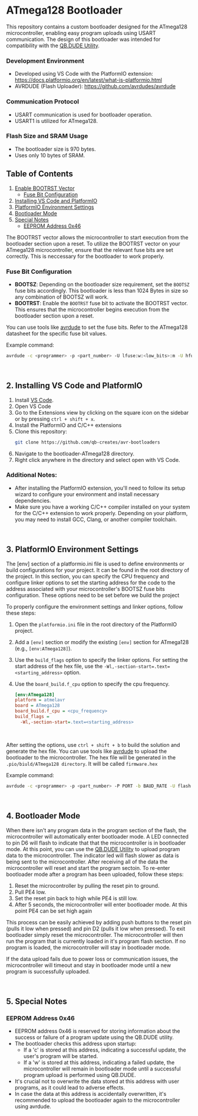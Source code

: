 # ATmega128 Bootloader
This repository contains a custom bootloader designed for the ATmega128 microcontroller, enabling easy program uploads using USART communication. The design of this bootloader was intended for compatibility with the <a href="https://github.com/qb-creates/qbdude">QB.DUDE Utility</a>.
      
### Development Environment<a name="development"></a>
- Developed using VS Code with the PlatformIO extension: https://docs.platformio.org/en/latest/what-is-platformio.html
- AVRDUDE (Flash Uploader): https://github.com/avrdudes/avrdude

### Communication Protocol<a name="communication"></a>

- USART communication is used for bootloader operation.
- USART1 is utilized for ATmega128.

### Flash Size and SRAM Usage<a name="size"></a>

- The bootloader size is 970 bytes.
- Uses only 10 bytes of SRAM.

<h2> Table of Contents</h2>

1. [Enable BOOTRST Vector](#enableboot)
    - [Fuse Bit Configuration](#fusebits)
2. [Installing VS Code and PlatformIO](#installing)
3. [PlatformIO Environment Settings](#environment)
4. [Bootloader Mode](#bootmode)
5. [Special Notes](#notes)
   - [EEPROM Address 0x46](#eeprom)

The BOOTRST vector allows the microcontroller to start execution from the bootloader section upon a reset. To utilize the BOOTRST vector on your ATmega128 microcontroller, ensure that the relevant fuse bits are set correctly. This is neccessary for the bootloader to work properly.

### Fuse Bit Configuration<a name="fusebits"></a>

- **BOOTSZ**: Depending on the bootloader size requirement, set the `BOOTSZ` fuse bits accordingly. This bootloader is less than 1024 Bytes in size so any combination of BOOTSZ will work.
- **BOOTRST**: Enable the `BOOTRST` fuse bit to activate the BOOTRST vector. This ensures that the microcontroller begins execution from the bootloader section upon a reset.

You can use tools like <a href="https://github.com/avrdudes/avrdude">avrdude</a> to set the fuse bits. Refer to the ATmega128 datasheet for the specific fuse bit values. 
<br>

Example command:

```bash
avrdude -c <programmer> -p <part_number> -U lfuse:w:<low_bits>:m -U hfuse:w:<high_bits>:m -U efuse:w:<extended_bits>:m
```

<br>

## 2. Installing VS Code and PlatformIO<a name="installing"></a>
1. Install <a href="https://code.visualstudio.com/download">VS Code</a>.
2. Open VS Code
3. Go to the Extensions view by clicking on the square icon on the sidebar or by pressing `ctrl + shift + x`.
4. Install the PlatformIO and C/C++ extensions
5. Clone this repository:
   ```bash
   git clone https://github.com/qb-creates/avr-bootloaders
6. Navigate to the bootloader-ATmega128 directory.
7. Right click anywhere in the directory and select open with VS Code.

### Additional Notes:
- After installing the PlatformIO extension, you'll need to follow its setup wizard to configure your environment and install necessary dependencies.
- Make sure you have a working C/C++ compiler installed on your system for the C/C++ extension to work properly. Depending on your platform, you may need to install GCC, Clang, or another compiler toolchain.
  
<br>

## 3. PlatformIO Environment Settings<a name="environment"></a>

The [env] section of a platformio.ini file is used to define environments or build configurations for your project. It can be found in the root directory of the project. In this section, you can specify the CPU frequency and configure linker options to set the starting address for the code to the address associated with your microcontroller's BOOTSZ fuse bits configuration. These options need to be set before we build the project

To properly configure the environment settings and linker options, follow these steps:

1. Open the `platformio.ini` file in the root directory of the PlatformIO project.
2. Add a `[env]` section or modify the existing `[env]` section for ATmega128 (e.g., `[env:ATmega128]`).
3. Use the `build_flags` option to specify the linker options. For setting the start address of the hex file, use the `-Wl,-section-start=.text=<starting_address>` option. 
4. Use the `board_build.f_cpu` option to specify the cpu frequency. 

   ```ini
   [env:ATmega128]
   platform = atmelavr
   board = ATmega128
   board_build.f_cpu = <cpu_frequency>
   build_flags =
     -Wl,-section-start=.text=<starting_address>
<br>

After setting the options, use `ctrl + shift + b` to build the solution and generate the hex file. You can use tools like <a href="https://github.com/avrdudes/avrdude">avrdude</a> to upload the bootloader to the microcontroller. The hex file will be generated in the `.pio/biuld/ATmega128 directory`. It will be called `firmware.hex`
<br>

Example command:

```bash
avrdude -c <programmer> -p <part_number> -P PORT -b BAUD_RATE -U flash:w:<path_to_hex_file>
```

<br>

## 4. Bootloader Mode<a name="bootmode"></a>
When there isn't any program data in the program section of the flash, the microcontroller will automatically enter bootloader mode. A LED connected to pin D6 will flash to indicate that that the microcontroller is in bootloader mode. At this point, you can use the <a href="https://github.com/qb-creates/qbdude">QB.DUDE Utility</a> to upload program data to the microcontroller.  The indicator led will flash slower as data is being sent to the microcontroller. After receiving all of the data the microcontroller will reset and start the program sectoin. To re-enter bootloader mode after a program has been uploaded, follow these steps:

1. Reset the microcontroller by pulling the reset pin to ground.
2. Pull PE4 low.
3. Set the reset pin back to high while PE4 is still low.
4. After 5 seconds, the microcontroller will enter bootloader mode. At this point PE4 can be set high again

This process can be easily achieved by adding push buttons to the reset pin (pulls it low when pressed) and pin D2 (pulls it low when pressed). To exit bootloader simply reset the microcontroller. The microcontroller will then run the program that is currently loaded in it's program flash section. If no program is loaded, the microcontroller will stay in bootloader mode.

If the data upload fails due to power loss or communication issues, the microcontroller will timeout and stay in bootloader mode until a new program is successfully uploaded.

<br>

## 5. Special Notes<a name="notes"></a> 
### EEPROM Address 0x46<a name="eeprom"></a>
- EEPROM address 0x46 is reserved for storing information about the success or failure of a program update using the QB.DUDE utility.
- The bootloader checks this address upon startup:
  - If a 'c' is stored at this address, indicating a successful update, the user's program will be started.
  - If a 'w' is stored at this address, indicating a failed update, the microcontroller will remain in bootloader mode until a successful program upload is performed using QB.DUDE.
- It's crucial not to overwrite the data stored at this address with user programs, as it could lead to adverse effects.
- In case the data at this address is accidentally overwritten, it's recommended to upload the bootloader again to the microcontroller using avrdude.

